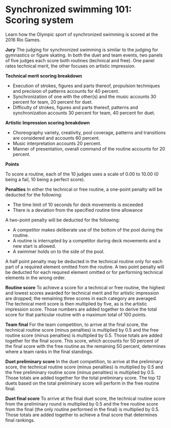 Synchronized swimming 101: Scoring system
=========================================

Learn how the Olympic sport of synchronized swimming is scored at the 2016 Rio Games.

**Jury**
The judging for synchronized swimming is similar to the judging for gymnastics or figure skating. In both the duet and team events, two panels of five judges each score both routines (technical and free). One panel rates technical merit, the other focuses on artistic impression.

**Technical merit scoring breakdown**

-   Execution of strokes, figures and parts thereof, propulsion techniques and precision of patterns accounts for 40 percent.
-   Synchronization of one with the other(s) and the music accounts 30 percent for team, 20 percent for duet.
-   Difficulty of strokes, figures and parts thereof, patterns and synchronization accounts 30 percent for team, 40 percent for duet.

**Artistic Impression scoring breakdown**

-   Choreography variety, creativity, pool coverage, patterns and transitions are considered and accounts 60 percent.
-   Music interpretation accounts 20 percent.
-   Manner of presentation, overall command of the routine accounts for 20 percent.

**Points**

To score a routine, each of the 10 judges uses a scale of 0.00 to 10.00 (0 being a fail, 10 being a perfect score).

**Penalties**
In either the technical or free routine, a one-point penalty will be deducted for the following:

-   The time limit of 10 seconds for deck movements is exceeded
-   There is a deviation from the specified routine time allowance

A two-point penalty will be deducted for the following:

-   A competitor makes deliberate use of the bottom of the pool during the routine.
-   A routine is interrupted by a competitor during deck movements and a new start is allowed.
-   A swimmer holds on to the side of the pool.

A half point penalty may be deducted in the technical routine only for each part of a required element omitted from the routine. A two point penalty will be deducted for each required element omitted or for performing technical elements in the wrong order.

**Routine score**
To achieve a score for a technical or free routine, the highest and lowest scores awarded for technical merit and for artistic impression are dropped; the remaining three scores in each category are averaged. The technical merit score is then multiplied by five, as is the artistic impression score. Those numbers are added together to derive the total score for that particular routine with a maximum total of 100 points.

**Team final**
For the team competition, to arrive at the final score, the technical routine score (minus penalties) is multiplied by 0.5 and the free routine score (minus penalties) is multiplied by 0.5. Those totals are added together for the final score. This score, which accounts for 50 percent of the final score with the free routine as the remaining 50 percent, determines where a team ranks in the final standings.

**Duet preliminary score**
In the duet competition, to arrive at the preliminary score, the technical routine score (minus penalties) is multiplied by 0.5 and the free preliminary routine score (minus penalties) is multiplied by 0.5. Those totals are added together for the total preliminary score. The top 12 duets based on the total preliminary score will perform in the free routine final.

**Duet final score**
To arrive at the final duet score, the technical routine score from the preliminary round is multiplied by 0.5 and the free routine score from the final (the only routine performed in the final) is multiplied by 0.5. Those totals are added together to achieve a final score that determines final rankings.


